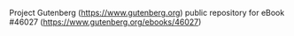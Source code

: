 Project Gutenberg (https://www.gutenberg.org) public repository for eBook #46027 (https://www.gutenberg.org/ebooks/46027)
